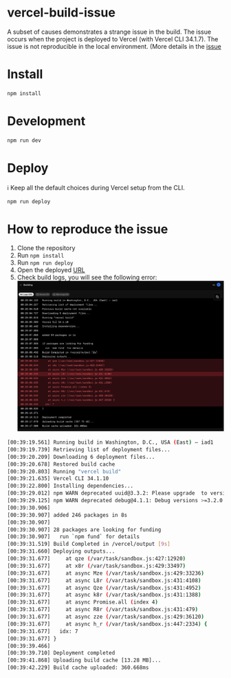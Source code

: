 # vercel-build-issue
A subset of causes demonstrates a strange issue in the build. The issue occurs when the project is deployed to Vercel (with Vercel CLI 34.1.7). The issue is not reproducible in the local environment.
(More details in the [issue](https://github.com/orgs/vercel/discussions/6714)

# Install
```bash
npm install
```

# Development
```bash
npm run dev
```

# Deploy 

ℹ️ Keep all the default choices during Vercel setup from the CLI.

```bash
npm run deploy
```

# How to reproduce the issue
1. Clone the repository
2. Run `npm install`
3. Run `npm run deploy`
4. Open the deployed [URL](https://vercel-build-issue.vercel.app/api) 
5. Check build logs, you will see the following error:
[![Build Error](./build-error.png)](./build-error.png)

```bash
[00:39:19.561] Running build in Washington, D.C., USA (East) – iad1
[00:39:19.739] Retrieving list of deployment files...
[00:39:20.209] Downloading 6 deployment files...
[00:39:20.678] Restored build cache
[00:39:20.803] Running "vercel build"
[00:39:21.635] Vercel CLI 34.1.10
[00:39:22.800] Installing dependencies...
[00:39:29.012] npm WARN deprecated uuid@3.3.2: Please upgrade  to version 7 or higher.  Older versions may use Math.random() in certain circumstances, which is known to be problematic.  See https://v8.dev/blog/math-random for details.
[00:39:29.125] npm WARN deprecated debug@4.1.1: Debug versions >=3.2.0 <3.2.7 || >=4 <4.3.1 have a low-severity ReDos regression when used in a Node.js environment. It is recommended you upgrade to 3.2.7 or 4.3.1. (https://github.com/visionmedia/debug/issues/797)
[00:39:30.906] 
[00:39:30.907] added 246 packages in 8s
[00:39:30.907] 
[00:39:30.907] 28 packages are looking for funding
[00:39:30.907]   run `npm fund` for details
[00:39:31.519] Build Completed in /vercel/output [9s]
[00:39:31.660] Deploying outputs...
[00:39:31.677]     at qze (/var/task/sandbox.js:427:12920)
[00:39:31.677]     at x8r (/var/task/sandbox.js:429:33497)
[00:39:31.677]     at async Mze (/var/task/sandbox.js:429:33236)
[00:39:31.677]     at async L8r (/var/task/sandbox.js:431:4108)
[00:39:31.677]     at async Qze (/var/task/sandbox.js:431:4952)
[00:39:31.677]     at async k8r (/var/task/sandbox.js:431:1388)
[00:39:31.677]     at async Promise.all (index 4)
[00:39:31.677]     at async R8r (/var/task/sandbox.js:431:479)
[00:39:31.677]     at async zze (/var/task/sandbox.js:429:36120)
[00:39:31.677]     at async h_r (/var/task/sandbox.js:447:2334) {
[00:39:31.677]   idx: 7
[00:39:31.677] }
[00:39:39.466] 
[00:39:39.710] Deployment completed
[00:39:41.868] Uploading build cache [13.28 MB]...
[00:39:42.229] Build cache uploaded: 360.668ms
```
